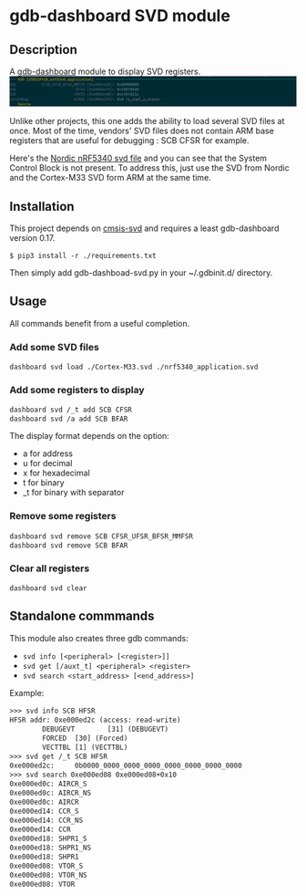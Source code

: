 # gdb-dashboard SVD module

## Description

A [gdb-dashboard](https://github.com/cyrus-and/gdb-dashboard) module to display SVD registers.
![example](gdb-dashboard-svd.png)

Unlike other projects, this one adds the ability to load several SVD files at once. Most of the time, vendors' SVD files does not contain ARM base registers that are useful for debugging : SCB CFSR for example.

Here's the [Nordic nRF5340 svd file](https://raw.githubusercontent.com/NordicSemiconductor/nrfx/master/mdk/nrf5340_application.svd) and you can see that the System Control Block is not present. To address this, just use the SVD from Nordic and the Cortex-M33 SVD form ARM at the same time.

## Installation

This project depends on [cmsis-svd](https://github.com/cmsis-svd/cmsis-svd) and requires a least gdb-dashboard version 0.17.
```
$ pip3 install -r ./requirements.txt
```

Then simply add gdb-dashboad-svd.py in your ~/.gdbinit.d/ directory.

## Usage

All commands benefit from a useful completion.

### Add some SVD files

```
dashboard svd load ./Cortex-M33.svd ./nrf5340_application.svd
```

### Add some registers to display

```
dashboard svd /_t add SCB CFSR
dashboard svd /a add SCB BFAR
```

The display format depends on the option:
- a for address
- u for decimal
- x for hexadecimal
- t for binary
- _t for binary with separator

### Remove some registers

```
dashboard svd remove SCB CFSR_UFSR_BFSR_MMFSR
dashboard svd remove SCB BFAR
```

### Clear all registers

```
dashboard svd clear
```

## Standalone commmands

This module also creates three gdb commands:
* ```svd info [<peripheral> [<register>]]```
* ```svd get [/auxt_t] <peripheral> <register>```
* ```svd search <start_address> [<end_address>]```

Example:
```
>>> svd info SCB HFSR
HFSR addr: 0xe000ed2c (access: read-write)
        DEBUGEVT        [31] (DEBUGEVT)
        FORCED  [30] (Forced)
        VECTTBL [1] (VECTTBL)
>>> svd get /_t SCB HFSR
0xe000ed2c:     0b0000_0000_0000_0000_0000_0000_0000_0000
>>> svd search 0xe000ed08 0xe000ed08+0x10
0xe000ed0c: AIRCR_S
0xe000ed0c: AIRCR_NS
0xe000ed0c: AIRCR
0xe000ed14: CCR_S
0xe000ed14: CCR_NS
0xe000ed14: CCR
0xe000ed18: SHPR1_S
0xe000ed18: SHPR1_NS
0xe000ed18: SHPR1
0xe000ed08: VTOR_S
0xe000ed08: VTOR_NS
0xe000ed08: VTOR
```
